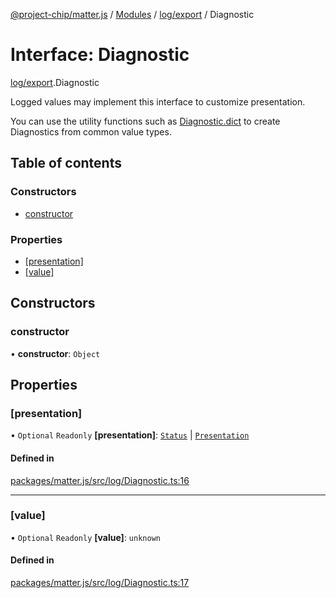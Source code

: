 [@project-chip/matter.js](../README.md) / [Modules](../modules.md) / [log/export](../modules/log_export.md) / Diagnostic

# Interface: Diagnostic

[log/export](../modules/log_export.md).Diagnostic

Logged values may implement this interface to customize presentation.

You can use the utility functions such as [Diagnostic.dict](../modules/log_export.Diagnostic.md#dict) to create
Diagnostics from common value types.

## Table of contents

### Constructors

- [constructor](log_export.Diagnostic-1.md#constructor)

### Properties

- [[presentation]](log_export.Diagnostic-1.md#[presentation])
- [[value]](log_export.Diagnostic-1.md#[value])

## Constructors

### constructor

• **constructor**: `Object`

## Properties

### [presentation]

• `Optional` `Readonly` **[presentation]**: [`Status`](../enums/common_export.Lifecycle.Status.md) \| [`Presentation`](../enums/log_export.Diagnostic.Presentation.md)

#### Defined in

[packages/matter.js/src/log/Diagnostic.ts:16](https://github.com/project-chip/matter.js/blob/5f71eedebdb9fa54338bde320c311bb359b7455d/packages/matter.js/src/log/Diagnostic.ts#L16)

___

### [value]

• `Optional` `Readonly` **[value]**: `unknown`

#### Defined in

[packages/matter.js/src/log/Diagnostic.ts:17](https://github.com/project-chip/matter.js/blob/5f71eedebdb9fa54338bde320c311bb359b7455d/packages/matter.js/src/log/Diagnostic.ts#L17)
